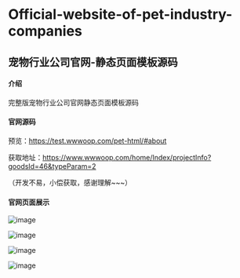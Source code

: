 # Official-website-of-pet-industry-companies
## 宠物行业公司官网-静态页面模板源码
#### 介绍

完整版宠物行业公司官网静态页面模板源码

#### 官网源码

预览：https://test.wwwoop.com/pet-html/#about

获取地址：https://www.wwwoop.com/home/Index/projectInfo?goodsId=46&typeParam=2

（开发不易，小偿获取，感谢理解~~~）

#### 官网页面展示
![image](https://github.com/user-attachments/assets/66b80579-abfb-4b9d-8238-70992302f80e)

![image](https://github.com/user-attachments/assets/34e6a646-7909-47cf-bcc6-021d163d20cb)

![image](https://github.com/user-attachments/assets/95842d62-2f48-4b9d-b285-d66233eb4b49)

![image](https://github.com/user-attachments/assets/787fdce8-5254-4d0e-abb3-2cfb81eee230)
